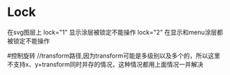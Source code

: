 # Lock
在svg图层上 lock="1" 显示涂层被锁定不能操作
lock="2" 在显示和menu涂层都被锁定不能操作

#控制旋转
//transform路径,因为transform可能是多级别以及多个的，所以这里不支持x、y+transform同时并存的情况，这种情况都用上面情况一并解决
                     